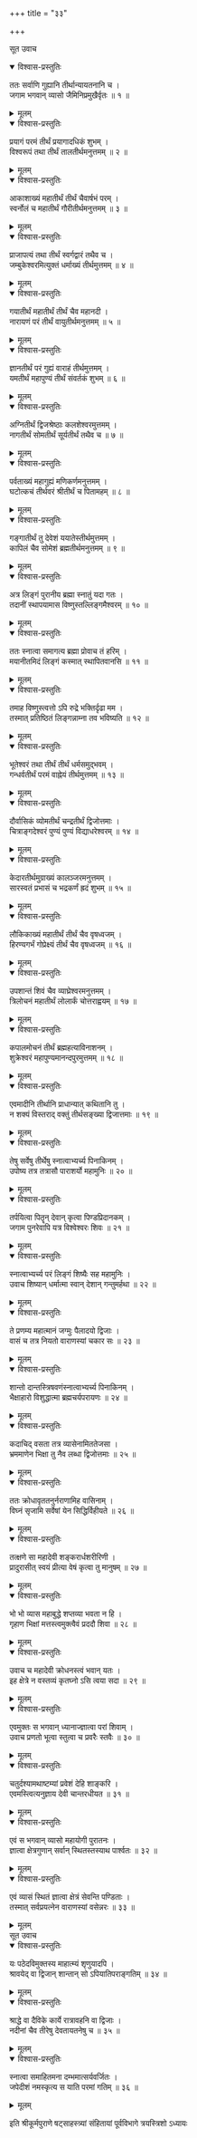 +++
title = "३३"

+++

सूत उवाच  

<details open><summary>विश्वास-प्रस्तुतिः</summary>

ततः सर्वाणि गुह्यानि तीर्थान्यायतनानि च ।  
जगाम भगवान् व्यासो जैमिनिप्रमुखैर्वृतः ॥ १ ॥
</details>

<details><summary>मूलम्</summary>

ततः सर्वाणि गुह्यानि तीर्थान्यायतनानि च ।  
जगाम भगवान् व्यासो जैमिनिप्रमुखैर्वृतः ॥ १ ॥
</details>

<details open><summary>विश्वास-प्रस्तुतिः</summary>

प्रयागं परमं तीर्थं प्रयागादधिकं शुभम् ।  
विश्वरूपं तथा तीर्थं तालतीर्थमनुत्तमम् ॥ २ ॥
</details>

<details><summary>मूलम्</summary>

प्रयागं परमं तीर्थं प्रयागादधिकं शुभम् ।  
विश्वरूपं तथा तीर्थं तालतीर्थमनुत्तमम् ॥ २ ॥
</details>

<details open><summary>विश्वास-प्रस्तुतिः</summary>

आकाशाख्यं महातीर्थं तीर्थं चैवार्षभं परम् ।  
स्वर्नोलं च महातीर्थं गौरीतीर्थमनुत्तमम् ॥ ३ ॥
</details>

<details><summary>मूलम्</summary>

आकाशाख्यं महातीर्थं तीर्थं चैवार्षभं परम् ।  
स्वर्नोलं च महातीर्थं गौरीतीर्थमनुत्तमम् ॥ ३ ॥
</details>

<details open><summary>विश्वास-प्रस्तुतिः</summary>

प्राजापत्यं तथा तीर्थं स्वर्गद्वारं तथैव च ।  
जम्बुकेश्वरमित्युक्तं धर्माख्यं तीर्थमुत्तमम् ॥ ४ ॥
</details>

<details><summary>मूलम्</summary>

प्राजापत्यं तथा तीर्थं स्वर्गद्वारं तथैव च ।  
जम्बुकेश्वरमित्युक्तं धर्माख्यं तीर्थमुत्तमम् ॥ ४ ॥
</details>

<details open><summary>विश्वास-प्रस्तुतिः</summary>

गयातीर्थं महातीर्थं तीर्थं चैव महानदी ।  
नारायणं परं तीर्थं वायुतीर्थमनुत्तमम् ॥ ५ ॥
</details>

<details><summary>मूलम्</summary>

गयातीर्थं महातीर्थं तीर्थं चैव महानदी ।  
नारायणं परं तीर्थं वायुतीर्थमनुत्तमम् ॥ ५ ॥
</details>

<details open><summary>विश्वास-प्रस्तुतिः</summary>

ज्ञानतीर्थं परं गुह्यं वाराहं तीर्थमुत्तमम् ।  
यमतीर्थं महापुण्यं तीर्थं संवर्तकं शुभम् ॥ ६ ॥
</details>

<details><summary>मूलम्</summary>

ज्ञानतीर्थं परं गुह्यं वाराहं तीर्थमुत्तमम् ।  
यमतीर्थं महापुण्यं तीर्थं संवर्तकं शुभम् ॥ ६ ॥
</details>

<details open><summary>विश्वास-प्रस्तुतिः</summary>

अग्नितीर्थं द्विजश्रेष्ठाः कलशेश्वरमुत्तमम् ।  
नागतीर्थं सोमतीर्थं सूर्यतीर्थं तथैव च ॥ ७ ॥
</details>

<details><summary>मूलम्</summary>

अग्नितीर्थं द्विजश्रेष्ठाः कलशेश्वरमुत्तमम् ।  
नागतीर्थं सोमतीर्थं सूर्यतीर्थं तथैव च ॥ ७ ॥
</details>

<details open><summary>विश्वास-प्रस्तुतिः</summary>

पर्वताख्यं महागुह्यं मणिकर्णमनुत्तमम् ।  
घटोत्कचं तीर्थवरं श्रीतीर्थं च पितामहम् ॥ ८ ॥
</details>

<details><summary>मूलम्</summary>

पर्वताख्यं महागुह्यं मणिकर्णमनुत्तमम् ।  
घटोत्कचं तीर्थवरं श्रीतीर्थं च पितामहम् ॥ ८ ॥
</details>

<details open><summary>विश्वास-प्रस्तुतिः</summary>

गङ्गातीर्थं तु देवेशं ययातेस्तीर्थमुत्तमम् ।  
कापिलं चैव सोमेशं ब्रह्मतीर्थमनुत्तमम् ॥ ९ ॥
</details>

<details><summary>मूलम्</summary>

गङ्गातीर्थं तु देवेशं ययातेस्तीर्थमुत्तमम् ।  
कापिलं चैव सोमेशं ब्रह्मतीर्थमनुत्तमम् ॥ ९ ॥
</details>

<details open><summary>विश्वास-प्रस्तुतिः</summary>

अत्र लिङ्गं पुरानीय ब्रह्मा स्नातुं यदा गतः ।  
तदानीं स्थापयामास विष्णुस्तल्लिङ्गमैश्वरम् ॥ १० ॥
</details>

<details><summary>मूलम्</summary>

अत्र लिङ्गं पुरानीय ब्रह्मा स्नातुं यदा गतः ।  
तदानीं स्थापयामास विष्णुस्तल्लिङ्गमैश्वरम् ॥ १० ॥
</details>

<details open><summary>विश्वास-प्रस्तुतिः</summary>

ततः स्नात्वा समागत्य ब्रह्मा प्रोवाच तं हरिम् ।  
मयानीतमिदं लिङ्गं कस्मात् स्थापितवानसि ॥ ११ ॥
</details>

<details><summary>मूलम्</summary>

ततः स्नात्वा समागत्य ब्रह्मा प्रोवाच तं हरिम् ।  
मयानीतमिदं लिङ्गं कस्मात् स्थापितवानसि ॥ ११ ॥
</details>

<details open><summary>विश्वास-प्रस्तुतिः</summary>

तमाह विष्णुस्त्वत्तो ऽपि रुद्रे भक्तिर्दृढा मम ।  
तस्मात् प्रतिष्ठितं लिङ्गन्नाम्ना तव भविष्यति ॥ १२ ॥
</details>

<details><summary>मूलम्</summary>

तमाह विष्णुस्त्वत्तो ऽपि रुद्रे भक्तिर्दृढा मम ।  
तस्मात् प्रतिष्ठितं लिङ्गन्नाम्ना तव भविष्यति ॥ १२ ॥
</details>

<details open><summary>विश्वास-प्रस्तुतिः</summary>

भूतेश्वरं तथा तीर्थं तीर्थं धर्मसमुद्भवम् ।  
गन्धर्वतीर्थं परमं वाह्नेयं तीर्थमुत्तमम् ॥ १३ ॥
</details>

<details><summary>मूलम्</summary>

भूतेश्वरं तथा तीर्थं तीर्थं धर्मसमुद्भवम् ।  
गन्धर्वतीर्थं परमं वाह्नेयं तीर्थमुत्तमम् ॥ १३ ॥
</details>

<details open><summary>विश्वास-प्रस्तुतिः</summary>

दौर्वासिकं व्योमतीर्थं चन्द्रतीर्थं द्विजोत्तमाः ।  
चित्राङ्गदेश्वरं पुण्यं पुण्यं विद्याधरेश्वरम् ॥ १४ ॥
</details>

<details><summary>मूलम्</summary>

दौर्वासिकं व्योमतीर्थं चन्द्रतीर्थं द्विजोत्तमाः ।  
चित्राङ्गदेश्वरं पुण्यं पुण्यं विद्याधरेश्वरम् ॥ १४ ॥
</details>

<details open><summary>विश्वास-प्रस्तुतिः</summary>

केदारतीर्थमुग्राख्यं कालञ्जरमनुत्तमम् ।  
सारस्वतं प्रभासं च भद्रकर्णं ह्रदं शुभम् ॥ १५ ॥
</details>

<details><summary>मूलम्</summary>

केदारतीर्थमुग्राख्यं कालञ्जरमनुत्तमम् ।  
सारस्वतं प्रभासं च भद्रकर्णं ह्रदं शुभम् ॥ १५ ॥
</details>

<details open><summary>विश्वास-प्रस्तुतिः</summary>

लौकिकाख्यं महातीर्थं तीर्थं चैव वृषध्वजम् ।  
हिरण्यगर्भं गोप्रेक्ष्यं तीर्थं चैव वृषध्वजम् ॥ १६ ॥
</details>

<details><summary>मूलम्</summary>

लौकिकाख्यं महातीर्थं तीर्थं चैव वृषध्वजम् ।  
हिरण्यगर्भं गोप्रेक्ष्यं तीर्थं चैव वृषध्वजम् ॥ १६ ॥
</details>

<details open><summary>विश्वास-प्रस्तुतिः</summary>

उपशान्तं शिवं चैव व्याघ्रेश्वरमनुत्तमम् ।  
त्रिलोचनं महातीर्थं लोलार्कं चोत्तराह्वयम् ॥ १७ ॥
</details>

<details><summary>मूलम्</summary>

उपशान्तं शिवं चैव व्याघ्रेश्वरमनुत्तमम् ।  
त्रिलोचनं महातीर्थं लोलार्कं चोत्तराह्वयम् ॥ १७ ॥
</details>

<details open><summary>विश्वास-प्रस्तुतिः</summary>

कपालमोचनं तीर्थं ब्रह्महत्याविनाशनम् ।  
शुक्रेश्वरं महापुण्यमानन्दपुरमुत्तमम् ॥ १८ ॥
</details>

<details><summary>मूलम्</summary>

कपालमोचनं तीर्थं ब्रह्महत्याविनाशनम् ।  
शुक्रेश्वरं महापुण्यमानन्दपुरमुत्तमम् ॥ १८ ॥
</details>

<details open><summary>विश्वास-प्रस्तुतिः</summary>

एवमादीनि तीर्थानि प्राधान्यात् कथितानि तु ।  
न शक्यं विस्तराद् वक्तुं तीर्थसङ्ख्या द्विजात्तमाः ॥ १९ ॥
</details>

<details><summary>मूलम्</summary>

एवमादीनि तीर्थानि प्राधान्यात् कथितानि तु ।  
न शक्यं विस्तराद् वक्तुं तीर्थसङ्ख्या द्विजात्तमाः ॥ १९ ॥
</details>

<details open><summary>विश्वास-प्रस्तुतिः</summary>

तेषु सर्वेषु तीर्थेषु स्नात्वाभ्यर्च्य पिनाकिनम् ।  
उपोष्य तत्र तत्रासौ पाराशर्यो महामुनिः ॥ २० ॥
</details>

<details><summary>मूलम्</summary>

तेषु सर्वेषु तीर्थेषु स्नात्वाभ्यर्च्य पिनाकिनम् ।  
उपोष्य तत्र तत्रासौ पाराशर्यो महामुनिः ॥ २० ॥
</details>

<details open><summary>विश्वास-प्रस्तुतिः</summary>

तर्पयित्वा पितॄन् देवान् कृत्वा पिण्डप्रिदानकम् ।  
जगाम पुनरेवापि यत्र विश्वेश्वरः शिवः ॥ २१ ॥
</details>

<details><summary>मूलम्</summary>

तर्पयित्वा पितॄन् देवान् कृत्वा पिण्डप्रिदानकम् ।  
जगाम पुनरेवापि यत्र विश्वेश्वरः शिवः ॥ २१ ॥
</details>

<details open><summary>विश्वास-प्रस्तुतिः</summary>

स्नात्वाभ्यर्च्य परं लिङ्गं शिष्यैः सह महामुनिः ।  
उवाच शिष्यान् धर्मात्मा स्वान् देशान् गन्तुमर्हथा ॥ २२ ॥
</details>

<details><summary>मूलम्</summary>

स्नात्वाभ्यर्च्य परं लिङ्गं शिष्यैः सह महामुनिः ।  
उवाच शिष्यान् धर्मात्मा स्वान् देशान् गन्तुमर्हथा ॥ २२ ॥
</details>

<details open><summary>विश्वास-प्रस्तुतिः</summary>

ते प्रणम्य महात्मानं जग्मुः पैलादयो द्विजाः ।  
वासं च तत्र नियतो वाराणस्यां चकार सः ॥ २३ ॥
</details>

<details><summary>मूलम्</summary>

ते प्रणम्य महात्मानं जग्मुः पैलादयो द्विजाः ।  
वासं च तत्र नियतो वाराणस्यां चकार सः ॥ २३ ॥
</details>

<details open><summary>विश्वास-प्रस्तुतिः</summary>

शान्तो दान्तस्त्रिषवणंस्नात्वाभ्यर्च्य पिनाकिनम् ।  
भैक्षाहारो विशुद्धात्मा ब्रह्मचर्यपरायणः ॥ २४ ॥
</details>

<details><summary>मूलम्</summary>

शान्तो दान्तस्त्रिषवणंस्नात्वाभ्यर्च्य पिनाकिनम् ।  
भैक्षाहारो विशुद्धात्मा ब्रह्मचर्यपरायणः ॥ २४ ॥
</details>

<details open><summary>विश्वास-प्रस्तुतिः</summary>

कदाचिद् वसता तत्र व्यासेनामिततेजसा ।  
भ्रममाणेन भिक्षा तु नैव लब्धा द्विजोत्तमाः ॥ २५ ॥
</details>

<details><summary>मूलम्</summary>

कदाचिद् वसता तत्र व्यासेनामिततेजसा ।  
भ्रममाणेन भिक्षा तु नैव लब्धा द्विजोत्तमाः ॥ २५ ॥
</details>

<details open><summary>विश्वास-प्रस्तुतिः</summary>

ततः क्रोधावृततनुर्नराणामिह वासिनाम् ।  
विघ्नं सृजामि सर्वेषां येन सिद्धिर्विहीयते ॥ २६ ॥
</details>

<details><summary>मूलम्</summary>

ततः क्रोधावृततनुर्नराणामिह वासिनाम् ।  
विघ्नं सृजामि सर्वेषां येन सिद्धिर्विहीयते ॥ २६ ॥
</details>

<details open><summary>विश्वास-प्रस्तुतिः</summary>

तत्क्षणे सा महादेवी शङ्करार्धशरीरिणी ।  
प्रादुरासीत् स्वयं प्रीत्या वेषं कृत्वा तु मानुषम् ॥ २७ ॥
</details>

<details><summary>मूलम्</summary>

तत्क्षणे सा महादेवी शङ्करार्धशरीरिणी ।  
प्रादुरासीत् स्वयं प्रीत्या वेषं कृत्वा तु मानुषम् ॥ २७ ॥
</details>

<details open><summary>विश्वास-प्रस्तुतिः</summary>

भो भो व्यास महाबुद्धे शप्तव्या भवता न हि ।  
गृहाण भिक्षां मत्तस्त्वमुक्त्वैवं प्रददौ शिवा ॥ २८ ॥
</details>

<details><summary>मूलम्</summary>

भो भो व्यास महाबुद्धे शप्तव्या भवता न हि ।  
गृहाण भिक्षां मत्तस्त्वमुक्त्वैवं प्रददौ शिवा ॥ २८ ॥
</details>

<details open><summary>विश्वास-प्रस्तुतिः</summary>

उवाच च महादेवी क्रोधनस्त्वं भवान् यतः ।  
इह क्षेत्रे न वस्तव्यं कृतघ्नो ऽसि त्वया सदा ॥ २९ ॥
</details>

<details><summary>मूलम्</summary>

उवाच च महादेवी क्रोधनस्त्वं भवान् यतः ।  
इह क्षेत्रे न वस्तव्यं कृतघ्नो ऽसि त्वया सदा ॥ २९ ॥
</details>

<details open><summary>विश्वास-प्रस्तुतिः</summary>

एवमुक्तः स भगवान् ध्यानाज्ज्ञात्वा परां शिवाम् ।  
उवाच प्रणतो भूत्वा स्तुत्वा च प्रवरैः स्तवैः ॥ ३० ॥
</details>

<details><summary>मूलम्</summary>

एवमुक्तः स भगवान् ध्यानाज्ज्ञात्वा परां शिवाम् ।  
उवाच प्रणतो भूत्वा स्तुत्वा च प्रवरैः स्तवैः ॥ ३० ॥
</details>

<details open><summary>विश्वास-प्रस्तुतिः</summary>

चतुर्दश्यामथाष्टम्यां प्रवेशं देहि शाङ्करि ।  
एवमस्त्वित्यनुज्ञाय देवी चान्तरधीयत ॥ ३१ ॥
</details>

<details><summary>मूलम्</summary>

चतुर्दश्यामथाष्टम्यां प्रवेशं देहि शाङ्करि ।  
एवमस्त्वित्यनुज्ञाय देवी चान्तरधीयत ॥ ३१ ॥
</details>

<details open><summary>विश्वास-प्रस्तुतिः</summary>

एवं स भगवान् व्यासो महायोगी पुरातनः ।  
ज्ञात्वा क्षेत्रगुणान् सर्वान् स्थितस्तस्याथ पार्श्वतः ॥ ३२ ॥
</details>

<details><summary>मूलम्</summary>

एवं स भगवान् व्यासो महायोगी पुरातनः ।  
ज्ञात्वा क्षेत्रगुणान् सर्वान् स्थितस्तस्याथ पार्श्वतः ॥ ३२ ॥
</details>

<details open><summary>विश्वास-प्रस्तुतिः</summary>

एवं व्यासं स्थितं ज्ञात्वा क्षेत्रं सेवन्ति पण्डिताः ।  
तस्मात् सर्वप्रयत्नेन वाराणस्यां वसेन्नरः ॥ ३३ ॥
</details>

<details><summary>मूलम्</summary>

एवं व्यासं स्थितं ज्ञात्वा क्षेत्रं सेवन्ति पण्डिताः ।  
तस्मात् सर्वप्रयत्नेन वाराणस्यां वसेन्नरः ॥ ३३ ॥
</details>
सूत उवाच  

<details open><summary>विश्वास-प्रस्तुतिः</summary>

यः पठेदविमुक्तस्य माहात्म्यं शृणुयादपि ।  
श्रावयेद् वा द्विजान् शान्तान् सो ऽपियातिपराङ्गतिम् ॥ ३४ ॥
</details>

<details><summary>मूलम्</summary>

यः पठेदविमुक्तस्य माहात्म्यं शृणुयादपि ।  
श्रावयेद् वा द्विजान् शान्तान् सो ऽपियातिपराङ्गतिम् ॥ ३४ ॥
</details>

<details open><summary>विश्वास-प्रस्तुतिः</summary>

श्राद्धे वा दैविके कार्ये रात्रावहनि वा द्विजाः ।  
नदीनां चैव तीरेषु देवतायतनेषु च ॥ ३५ ॥
</details>

<details><summary>मूलम्</summary>

श्राद्धे वा दैविके कार्ये रात्रावहनि वा द्विजाः ।  
नदीनां चैव तीरेषु देवतायतनेषु च ॥ ३५ ॥
</details>

<details open><summary>विश्वास-प्रस्तुतिः</summary>

स्नात्वा समाहितमना दम्भमात्सर्यवर्जितः ।  
जपेदीशं नमस्कृत्य स याति परमां गतिम् ॥ ३६ ॥
</details>

<details><summary>मूलम्</summary>

स्नात्वा समाहितमना दम्भमात्सर्यवर्जितः ।  
जपेदीशं नमस्कृत्य स याति परमां गतिम् ॥ ३६ ॥
</details>
    
इति श्रीकूर्मपुराणे षट्साहस्त्र्यां संहितायां पूर्वविभागे त्रयस्त्रिशो ऽध्यायः

